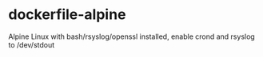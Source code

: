 # dockerfile-alpine
Alpine Linux with bash/rsyslog/openssl installed, enable crond and rsyslog to /dev/stdout

